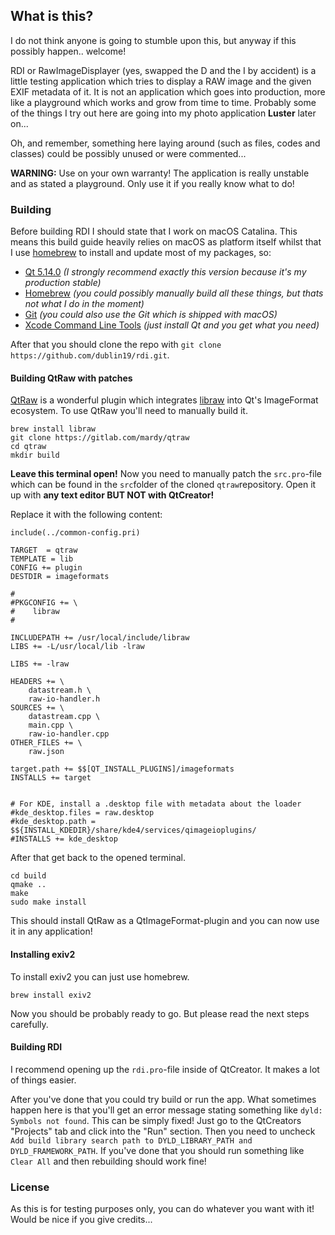 ## What is this?

I do not think anyone is going to stumble upon this, but anyway if this possibly happen.. welcome!

RDI or RawImageDisplayer (yes, swapped the D and the I by accident) is a little testing application which tries to display a RAW image and the given EXIF metadata of it. It is not an application which goes into production, more like a playground which works and grow from time to time. Probably some of the things I try out here are going into my photo application **Luster** later on...

Oh, and remember, something here laying around (such as files, codes and classes) could be possibly unused or were commented...

**WARNING:** Use on your own warranty! The application is really unstable and as stated a playground. Only use it if you really know what to do!

### Building

Before building RDI I should state that I work on macOS Catalina. This means this build guide heavily relies on macOS as platform itself whilst that I use [homebrew](https://brew.sh) to install and update most of my packages, so:

- [Qt 5.14.0](https://download.qt.io/) *(I strongly recommend exactly this version because it's my production stable)*
- [Homebrew](https://brew.sh) *(you could possibly manually build all these things, but thats not what I do in the moment)*
- [Git](https://git-scm.com) *(you could also use the Git which is shipped with macOS)*
- [Xcode Command Line Tools](http://osxdaily.com/2014/02/12/install-command-line-tools-mac-os-x/) *(just install Qt and you get what you need)*

After that you should clone the repo with ``git clone https://github.com/dublin19/rdi.git``.

#### Building QtRaw with patches

[QtRaw](https://gitlab.com/mardy/qtraw) is a wonderful plugin which integrates [libraw](https://www.libraw.org) into Qt's ImageFormat ecosystem. To use QtRaw you'll need to manually build it.

```
brew install libraw
git clone https://gitlab.com/mardy/qtraw
cd qtraw
mkdir build
```

**Leave this terminal open!** Now you need to manually patch the ``src.pro``-file which can be found in the ``src``folder of the cloned ``qtraw``repository. Open it up with **any text editor BUT NOT with QtCreator!**

Replace it with the following content:

```
include(../common-config.pri)

TARGET  = qtraw
TEMPLATE = lib
CONFIG += plugin
DESTDIR = imageformats

#
#PKGCONFIG += \
#    libraw
#

INCLUDEPATH += /usr/local/include/libraw
LIBS += -L/usr/local/lib -lraw

LIBS += -lraw

HEADERS += \
    datastream.h \
    raw-io-handler.h
SOURCES += \
    datastream.cpp \
    main.cpp \
    raw-io-handler.cpp
OTHER_FILES += \
    raw.json

target.path += $$[QT_INSTALL_PLUGINS]/imageformats
INSTALLS += target


# For KDE, install a .desktop file with metadata about the loader
#kde_desktop.files = raw.desktop
#kde_desktop.path = $${INSTALL_KDEDIR}/share/kde4/services/qimageioplugins/
#INSTALLS += kde_desktop
```

After that get back to the opened terminal.

```
cd build
qmake ..
make
sudo make install
```

This should install QtRaw as a QtImageFormat-plugin and you can now use it in any application!

#### Installing exiv2

To install exiv2 you can just use homebrew.

```
brew install exiv2
```

Now you should be probably ready to go. But please read the next steps carefully.

#### Building RDI

I recommend opening up the ``rdi.pro``-file inside of QtCreator. It makes a lot of things easier.

After you've done that you could try build or run the app. What sometimes happen here is that you'll get an error message stating something like ``dyld: Symbols not found``. This can be simply fixed! Just go to the QtCreators "Projects" tab and click into the "Run" section. Then you need to uncheck ``Add build library search path to DYLD_LIBRARY_PATH and DYLD_FRAMEWORK_PATH``. If you've done that you should run something like ``Clear All`` and then rebuilding should work fine!

### License

As this is for testing purposes only, you can do whatever you want with it! Would be nice if you give credits...